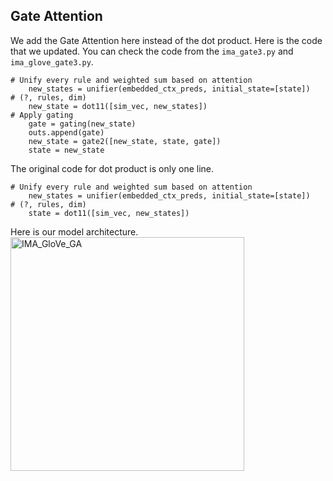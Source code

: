 ## Gate Attention
We add the Gate Attention here instead of the dot product.
Here is the code that we updated. You can check the code from the `ima_gate3.py` and `ima_glove_gate3.py`.
```
# Unify every rule and weighted sum based on attention
    new_states = unifier(embedded_ctx_preds, initial_state=[state])
# (?, rules, dim)
    new_state = dot11([sim_vec, new_states])
# Apply gating
    gate = gating(new_state)
    outs.append(gate)
    new_state = gate2([new_state, state, gate])
    state = new_state
```

The original code for dot product is only one line.
```
# Unify every rule and weighted sum based on attention
    new_states = unifier(embedded_ctx_preds, initial_state=[state])
# (?, rules, dim)
    state = dot11([sim_vec, new_states])
```


Here is our model architecture.
<img width="374" alt="IMA_GloVe_GA" src="https://user-images.githubusercontent.com/23516191/147908506-05866a83-b3a5-49fb-add5-164007776727.PNG">
